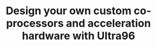 ---
categories:
- bkk19
description: Are you a software engineer and have always wanted to do any of the following,
  but not sure where to start?<br>- Accelerate your software by 30x-40x using hardware<br>-
  Differentiate your product by using custom hardware<br>- Define the exact hardware
  peripheral set you need for your end application&nbsp;<br><br>This course offer
  a survey of the free-to-download resources available to help you get started down
  the path toward creating your own custom hardware on an Ultra96 board.
image:
  featured: 'true'
  path: /assets/images/featured-images/bkk19/BKK19-325.png
session_attendee_num: '25'
session_id: BKK19-325
session_room: Session Room 3 (Lotus 10)
session_slot:
  end_time: '2019-04-03 16:50:00'
  start_time: '2019-04-03 16:00:00'
session_speakers:
- speaker_bio: Over 20 years of embedded systems designs many of which are using Linux,
    FPGAs, and ARM processors.
  speaker_company: Avnet
  speaker_image: /assets/images/speakers/bkk19/kevin-keryk.jpg
  speaker_location: Chandler, AZ
  speaker_name: Kevin Keryk
  speaker_position: Engineer
  speaker_username: kevin.keryk
- speaker_bio: Kevin has been working with computers from an early age and specializes
    in software running in conjunction with FPGAs and Programmable Logic.
  speaker_company: ''
  speaker_image: /assets/images/speakers/bkk19/kevin-keryk.jpg
  speaker_location: Chandler, AZ
  speaker_name: Kevin Keryk
  speaker_position: Avnet, Technical Marketing Manager for Engineering and Technology
  speaker_username: kevinkeryk
session_track: 96Boards
tag: session
tags:
- IoT and Embedded
title: Design your own custom co-processors and acceleration hardware with Ultra96
---